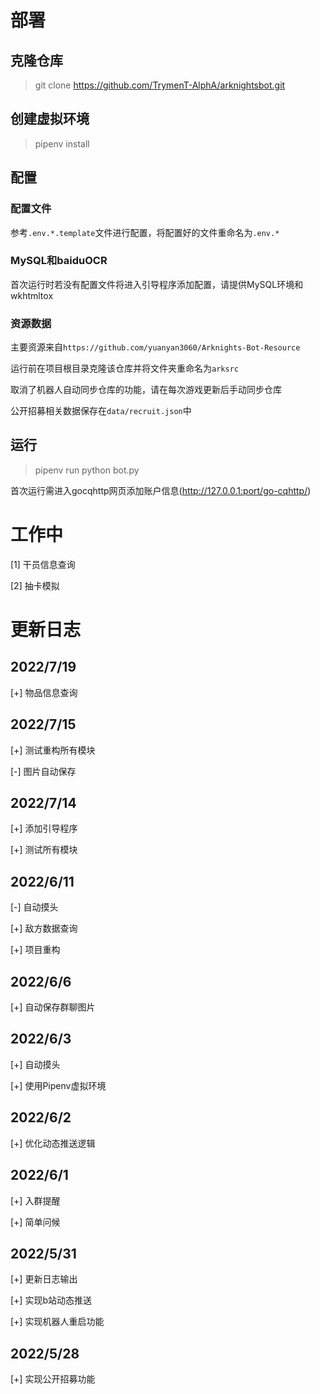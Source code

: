 # 部署

## 克隆仓库

> git clone https://github.com/TrymenT-AlphA/arknightsbot.git

## 创建虚拟环境

> pipenv install

## 配置

### 配置文件

参考`.env.*.template`文件进行配置，将配置好的文件重命名为`.env.*`

### MySQL和baiduOCR

首次运行时若没有配置文件将进入引导程序添加配置，请提供MySQL环境和wkhtmltox

### 资源数据

主要资源来自`https://github.com/yuanyan3060/Arknights-Bot-Resource`

运行前在项目根目录克隆该仓库并将文件夹重命名为`arksrc`

取消了机器人自动同步仓库的功能，请在每次游戏更新后手动同步仓库

公开招募相关数据保存在`data/recruit.json`中

## 运行

> pipenv run python bot.py

首次运行需进入gocqhttp网页添加账户信息(http://127.0.0.1:port/go-cqhttp/)

# 工作中

[1] 干员信息查询

[2] 抽卡模拟 

# 更新日志

## 2022/7/19

[+] 物品信息查询

## 2022/7/15

[+] 测试重构所有模块

[-] 图片自动保存

## 2022/7/14

[+] 添加引导程序

[+] 测试所有模块

## 2022/6/11

[-] 自动摸头

[+] 敌方数据查询

[+] 项目重构

## 2022/6/6

[+] 自动保存群聊图片

## 2022/6/3

[+] 自动摸头

[+] 使用Pipenv虚拟环境

## 2022/6/2

[+] 优化动态推送逻辑
## 2022/6/1

[+] 入群提醒

[+] 简单问候

## 2022/5/31

[+] 更新日志输出

[+] 实现b站动态推送

[+] 实现机器人重启功能

## 2022/5/28

[+] 实现公开招募功能
